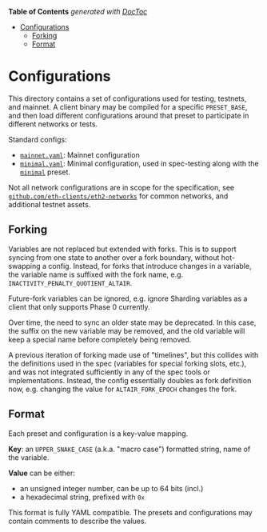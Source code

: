 <!-- START doctoc generated TOC please keep comment here to allow auto update -->
<!-- DON'T EDIT THIS SECTION, INSTEAD RE-RUN doctoc TO UPDATE -->
**Table of Contents**  *generated with [DocToc](https://github.com/thlorenz/doctoc)*

- [Configurations](#configurations)
  - [Forking](#forking)
  - [Format](#format)

<!-- END doctoc generated TOC please keep comment here to allow auto update -->

# Configurations

This directory contains a set of configurations used for testing, testnets, and mainnet.
A client binary may be compiled for a specific `PRESET_BASE`, 
and then load different configurations around that preset to participate in different networks or tests.

Standard configs:
- [`mainnet.yaml`](./mainnet.yaml): Mainnet configuration
- [`minimal.yaml`](./minimal.yaml): Minimal configuration, used in spec-testing along with the [`minimal`](../presets/minimal) preset.

Not all network configurations are in scope for the specification,
see [`github.com/eth-clients/eth2-networks`](https://github.com/eth-clients/eth2-networks) for common networks,
and additional testnet assets.

## Forking

Variables are not replaced but extended with forks. This is to support syncing from one state to another over a fork boundary, without hot-swapping a config.
Instead, for forks that introduce changes in a variable, the variable name is suffixed with the fork name, e.g. `INACTIVITY_PENALTY_QUOTIENT_ALTAIR`.

Future-fork variables can be ignored, e.g. ignore Sharding variables as a client that only supports Phase 0 currently.

Over time, the need to sync an older state may be deprecated.
In this case, the suffix on the new variable may be removed, and the old variable will keep a special name before completely being removed.

A previous iteration of forking made use of "timelines", but this collides with the definitions used in the spec (variables for special forking slots, etc.), and was not integrated sufficiently in any of the spec tools or implementations.
Instead, the config essentially doubles as fork definition now, e.g. changing the value for `ALTAIR_FORK_EPOCH` changes the fork.
 
## Format

Each preset and configuration is a key-value mapping.

**Key**: an `UPPER_SNAKE_CASE` (a.k.a. "macro case") formatted string, name of the variable.

**Value** can be either:
 - an unsigned integer number, can be up to 64 bits (incl.)
 - a hexadecimal string, prefixed with `0x`

This format is fully YAML compatible.
The presets and configurations may contain comments to describe the values.
